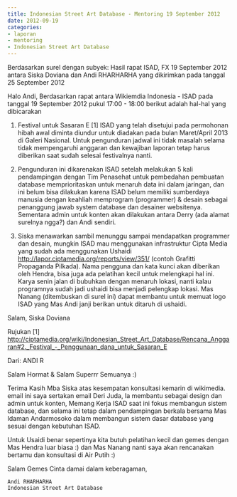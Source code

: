 ```yaml
---
title: Indonesian Street Art Database - Mentoring 19 September 2012
date: 2012-09-19
categories:
- laporan
- mentoring
- Indonesian Street Art Database
---
```


Berdasarkan surel dengan subyek: Hasil rapat ISAD, FX 19 September 2012 antara Siska Doviana dan Andi RHARHARHA yang dikirimkan pada tanggal 25 September 2012

Halo Andi,
Berdasarkan rapat antara Wikiemdia Indonesia - ISAD pada tanggal 19 September 2012 pukul 17:00 - 18:00 
berikut adalah hal-hal yang dibicarakan

1. Festival untuk Sasaran E [1] ISAD yang telah disetujui pada permohonan hibah awal diminta diundur untuk 
diadakan pada bulan Maret/April 2013 di Galeri Nasional. Untuk pengunduran jadwal ini tidak masalah selama 
tidak mempengaruhi anggaran dan kewajiban laporan tetap harus diberikan saat sudah selesai festivalnya nanti.

2. Pengunduran ini dikarenakan ISAD setelah melakukan 5 kali pendampingan dengan Tim Penasehat untuk pembedahan
pembuatan database memprioritaskan untuk menaruh data ini dalam jaringan, dan ini belum bisa dilakukan karena 
ISAD belum memiliki sumberdaya manusia dengan keahliah memprogram (programmer) & desain sebagai penanggung 
jawab system database dan desainer websitenya. Sementara admin untuk konten akan dilakukan antara Derry 
(ada alamat surelnya ngga?) dan Andi sendiri.

3. Siska menawarkan sambil menunggu sampai mendapatkan programmer dan desain, mungkin ISAD mau menggunakan 
infrastruktur Cipta Media yang sudah ada menggunakan Ushaidi http://lapor.ciptamedia.org/reports/view/351/ 
(contoh Grafitti Propaganda Pilkada). Nama pengguna dan kata kunci akan diberikan oleh Hendra, 
bisa juga ada pelatihan kecil untuk melengkapi hal ini. Karya senin jalan di bubuhkan 
dengan menaruh lokasi, nanti kalau programnya sudah jadi ushaidi bisa menjadi pelengkap lokasi. 
Mas Nanang (ditembuskan di surel ini) dapat membantu untuk memuat  logo ISAD yang Mas Andi janji berikan 
untuk ditaruh di ushaidi.

Salam,
Siska Doviana

Rujukan
[1] http://ciptamedia.org/wiki/Indonesian_Street_Art_Database/Rencana_Anggaran#2._Festival_-_Penggunaan_dana_untuk_Sasaran_E

Dari: ANDI R

Salam Hormat & Salam Superrr Semuanya :)

Terima Kasih Mba Siska atas kesempatan konsultasi kemarin di wikimedia. email ini saya sertakan email Deri Juda, Ia membantu sebagai design dan admin untuk konten, Memang Kerja ISAD saat ini fokus membangun sistem database, dan selama ini tetap dalam pendampingan berkala bersama Mas Idaman Andarmosoko dalam membangun sistem dasar database yang sesuai dengan kebutuhan ISAD.

Untuk Usaidi benar sepertinya kita butuh pelatihan kecil dan gemes dengan Mas Hendra luar biasa :) dan Mas Nanang nanti saya akan rencanakan bertamu dan konsultasi di Air Putih :)


Salam Gemes Cinta damai dalam keberagaman,

    Andi RHARHARHA
    Indonesian Street Art Database
